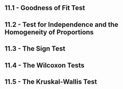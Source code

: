 ## 11.1 - Goodness of Fit Test	

## 11.2 - Test for Independence and the Homogeneity of Proportions

## 11.3 - The Sign Test	

## 11.4 - The Wilcoxon Tests		

## 11.5 - The Kruskal-Wallis Test	